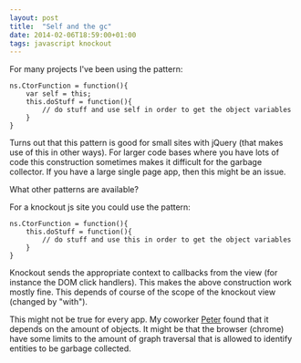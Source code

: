 ```yaml
---
layout: post
title:  "Self and the gc"
date: 2014-02-06T18:59:00+01:00
tags: javascript knockout
---
```


For many projects I've been using the pattern:

    ns.CtorFunction = function(){
        var self = this;
        this.doStuff = function(){
            // do stuff and use self in order to get the object variables
        }
    }

Turns out that this pattern is good for small sites with jQuery (that makes use of this in other ways). For larger code bases where you have lots of code this construction sometimes makes it difficult for the garbage collector. If you have a large single page app, then this might be an issue.

What other patterns are available?

For a knockout js site you could use the pattern:

    ns.CtorFunction = function(){
        this.doStuff = function(){
            // do stuff and use this in order to get the object variables
        }
    }

Knockout sends the appropriate context to callbacks from the view (for instance the DOM click handlers). This makes the above construction work mostly fine. This depends of course of the scope of the knockout view (changed by "with").

This might not be true for every app. My coworker [Peter](https://github.com/2hdddg) found that it depends on the amount of objects. It might be that the browser (chrome) have some limits to the amount of graph traversal that is allowed to identify entities to be garbage collected.



